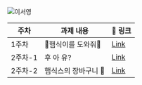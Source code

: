 ![이서영](https://user-images.githubusercontent.com/22493971/160269934-c6088047-fa0b-4600-9960-8636983fb9bf.png)

| 주차  | 과제 내용 |  🔗 링크  | 
|---|---|---|
| 1주차  | 🍔햄식이를 도와줘🍔  | [Link](https://github.com/THE-SOPT-WEB/leeSeoYeong/pull/1)  | 
| 2주차-1  | 후 아 유? | [Link](https://github.com/THE-SOPT-WEB/leeSeoYeong/pull/2)  | 
| 2주차-2 | 햄식스의 장바구니 🛒 | [Link](https://github.com/THE-SOPT-WEB/leeSeoYeong/pull/3)  | 

